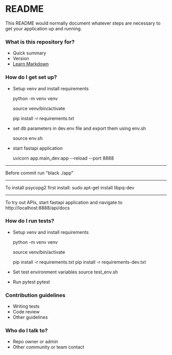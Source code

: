 # README #

This README would normally document whatever steps are necessary to get your application up and running.

### What is this repository for? ###

* Quick summary
* Version
* [Learn Markdown](https://bitbucket.org/tutorials/markdowndemo)

### How do I get set up? ###

* Setup venv and install requirements

    python -m venv venv

    source venv/bin/activate

    pip install -r requirements.txt

* set db parameters in dev.env file and export them using env.sh

    source env.sh

* start fastapi application

    uvicorn app.main_dev:app --reload --port 8888

---

Before commit run "black ./app"

---
To install psycopg2 first install:
sudo apt-get install libpq-dev

---

To try out APIs, start fastapi application and navigate to
http://localhost:8888/api/docs


### How do I run tests? ###
* Setup venv and install requirements

    python -m venv venv

    source venv/bin/activate

    pip install -r requirements.txt
    pip install -r requirements-dev.txt

* Set test environment variables
    source test_env.sh

* Run pytest
    pytest

### Contribution guidelines ###

* Writing tests
* Code review
* Other guidelines

### Who do I talk to? ###

* Repo owner or admin
* Other community or team contact
